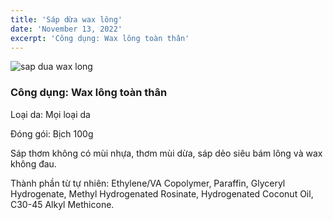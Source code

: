 ```yaml
---
title: 'Sáp dừa wax lông'
date: 'November 13, 2022'
excerpt: 'Công dụng: Wax lông toàn thân'
---
```


![sap dua wax long](/images/2022-11-28-21-07-35.png)

### Công dụng: Wax lông toàn thân

Loại da: Mọi loại da

Đóng gói: Bịch 100g

Sáp thơm không có mùi nhựa, thơm mùi dừa, sáp dẻo siêu bám lông và wax không đau.

Thành phần từ tự nhiên: Ethylene/VA Copolymer, Paraffin, Glyceryl Hydrogenate, Methyl Hydrogenated Rosinate, Hydrogenated Coconut Oil, C30-45 Alkyl Methicone.
